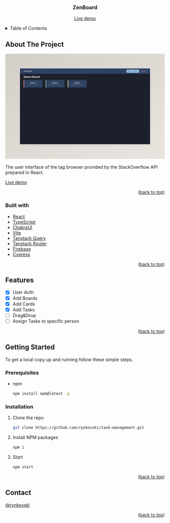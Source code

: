 <br />
<div align="center">

<h3 align="center">ZenBoard</h3>

[Live demo](https://task-management-gamma-eight.vercel.app/)

</div>

<details>
  <summary>Table of Contents</summary>
  <ol>
    <li>
      <a href="#about-the-project">About The Project</a>
      <ul>
        <li><a href="#built-with">Built With</a></li>
      </ul>
    </li>
    <li><a href="#features">Features</a></li>
    <li>
      <a href="#getting-started">Getting Started</a>
      <ul>
        <li><a href="#prerequisites">Prerequisites</a></li>
        <li><a href="#installation">Installation</a></li>
      </ul>
    </li>
    <li><a href="#contact">Contact</a></li>
  </ol>
</details>

## About The Project

![ZenBoard](./public/screenshot.jpeg)

The user interface of the tag browser provided by the StackOverflow API prepared in React.

[Live demo](https://task-management-gamma-eight.vercel.app/)

<p align="right">(<a href="#readme-top">back to top</a>)</p>

### Built with

- [React](https://react.dev/)
- [TypeScript](https://www.typescriptlang.org/)
- [ChakraUI](https://v2.chakra-ui.com/)
- [Vite](https://vitejs.dev/)
- [Tanstack Query](https://tanstack.com/query/latest)
- [Tanstack Router](https://reactrouter.com/en/main)
- [Firebase](https://firebase.google.com/)
- [Cypress](https://www.cypress.io/)

<p align="right">(<a href="#readme-top">back to top</a>)</p>

## Features

- [x] User Auth
- [x] Add Boards
- [x] Add Cards
- [x] Add Tasks
- [ ] Drag&Drop
- [ ] Assign Tasks to specific person

<p align="right">(<a href="#readme-top">back to top</a>)</p>

## Getting Started

To get a local copy up and running follow these simple steps.

### Prerequisites

- npm
  ```sh
  npm install npm@latest -g
  ```

### Installation

1. Clone the repo
   ```sh
   git clone https://github.com/rynkovski/task-management.git
   ```
2. Install NPM packages
   ```sh
   npm i
   ```
3. Start

   ```sh
   npm start
   ```

   <p align="right">(<a href="#readme-top">back to top</a>)</p>

## Contact

[@rynkovski](https://github.com/rynkovski)

<p align="right">(<a href="#readme-top">back to top</a>)</p>
